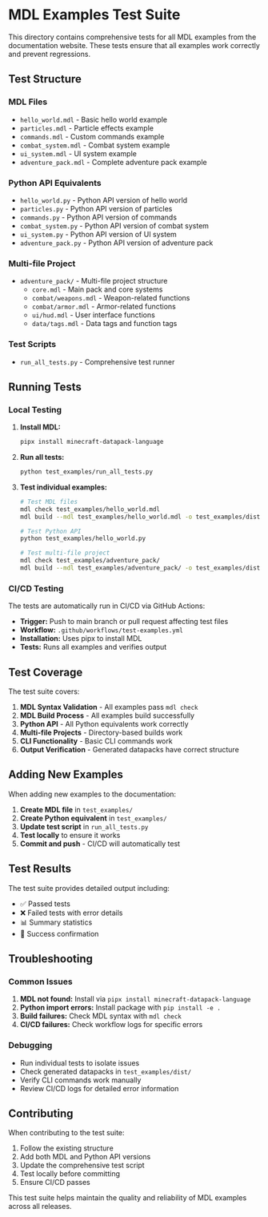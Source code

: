 # MDL Examples Test Suite

This directory contains comprehensive tests for all MDL examples from the documentation website. These tests ensure that all examples work correctly and prevent regressions.

## Test Structure

### MDL Files
- `hello_world.mdl` - Basic hello world example
- `particles.mdl` - Particle effects example
- `commands.mdl` - Custom commands example
- `combat_system.mdl` - Combat system example
- `ui_system.mdl` - UI system example
- `adventure_pack.mdl` - Complete adventure pack example

### Python API Equivalents
- `hello_world.py` - Python API version of hello world
- `particles.py` - Python API version of particles
- `commands.py` - Python API version of commands
- `combat_system.py` - Python API version of combat system
- `ui_system.py` - Python API version of UI system
- `adventure_pack.py` - Python API version of adventure pack

### Multi-file Project
- `adventure_pack/` - Multi-file project structure
  - `core.mdl` - Main pack and core systems
  - `combat/weapons.mdl` - Weapon-related functions
  - `combat/armor.mdl` - Armor-related functions
  - `ui/hud.mdl` - User interface functions
  - `data/tags.mdl` - Data tags and function tags

### Test Scripts
- `run_all_tests.py` - Comprehensive test runner

## Running Tests

### Local Testing

1. **Install MDL:**
   ```bash
   pipx install minecraft-datapack-language
   ```

2. **Run all tests:**
   ```bash
   python test_examples/run_all_tests.py
   ```

3. **Test individual examples:**
   ```bash
   # Test MDL files
   mdl check test_examples/hello_world.mdl
   mdl build --mdl test_examples/hello_world.mdl -o test_examples/dist
   
   # Test Python API
   python test_examples/hello_world.py
   
   # Test multi-file project
   mdl check test_examples/adventure_pack/
   mdl build --mdl test_examples/adventure_pack/ -o test_examples/dist
   ```

### CI/CD Testing

The tests are automatically run in CI/CD via GitHub Actions:

- **Trigger:** Push to main branch or pull request affecting test files
- **Workflow:** `.github/workflows/test-examples.yml`
- **Installation:** Uses pipx to install MDL
- **Tests:** Runs all examples and verifies output

## Test Coverage

The test suite covers:

1. **MDL Syntax Validation** - All examples pass `mdl check`
2. **MDL Build Process** - All examples build successfully
3. **Python API** - All Python equivalents work correctly
4. **Multi-file Projects** - Directory-based builds work
5. **CLI Functionality** - Basic CLI commands work
6. **Output Verification** - Generated datapacks have correct structure

## Adding New Examples

When adding new examples to the documentation:

1. **Create MDL file** in `test_examples/`
2. **Create Python equivalent** in `test_examples/`
3. **Update test script** in `run_all_tests.py`
4. **Test locally** to ensure it works
5. **Commit and push** - CI/CD will automatically test

## Test Results

The test suite provides detailed output including:

- ✅ Passed tests
- ❌ Failed tests with error details
- 📊 Summary statistics
- 🎉 Success confirmation

## Troubleshooting

### Common Issues

1. **MDL not found:** Install via `pipx install minecraft-datapack-language`
2. **Python import errors:** Install package with `pip install -e .`
3. **Build failures:** Check MDL syntax with `mdl check`
4. **CI/CD failures:** Check workflow logs for specific errors

### Debugging

- Run individual tests to isolate issues
- Check generated datapacks in `test_examples/dist/`
- Verify CLI commands work manually
- Review CI/CD logs for detailed error information

## Contributing

When contributing to the test suite:

1. Follow the existing structure
2. Add both MDL and Python API versions
3. Update the comprehensive test script
4. Test locally before committing
5. Ensure CI/CD passes

This test suite helps maintain the quality and reliability of MDL examples across all releases.
